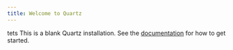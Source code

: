 ```yaml
---
title: Welcome to Quartz
---
```

tets
This is a blank Quartz installation.
See the [documentation](https://quartz.jzhao.xyz) for how to get started.
